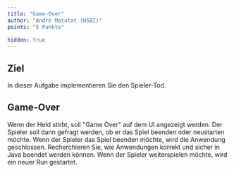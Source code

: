 ```yaml
---
title: "Game-Over"
author: "André Matutat (HSBI)"
points: "5 Punkte"

hidden: true
---
```


## Ziel

In dieser Aufgabe implementieren Sie den Spieler-Tod.

## Game-Over

Wenn der Held stirbt, soll "Game Over" auf dem UI angezeigt werden. Der Spieler soll dann
gefragt werden, ob er das Spiel beenden oder neustarten möchte. Wenn der Spieler das Spiel
beenden möchte, wird die Anwendung geschlossen. Recherchieren Sie, wie Anwendungen korrekt
und sicher in Java beendet werden können. Wenn der Spieler weiterspielen möchte, wird ein
neuer Run gestartet.
